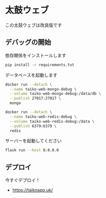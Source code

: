 # 太鼓ウェブ

この太鼓ウェブは改良版です

## デバッグの開始

依存関係をインストールします

```bash
pip install -r requirements.txt
```

データベースを起動します

```bash
docker run --detach \
  --name taiko-web-mongo-debug \
  --volume taiko-web-mongo-debug:/data/db \
  --publish 27017:27017 \
  mongo
```

```bash
docker run --detach \
  --name taiko-web-redis-debug \
  --volume taiko-web-redis-debug:/data \
  --publish 6379:6379 \
  redis
```

サーバーを起動してください

```bash
flask run --host 0.0.0.0
```

## デプロイ

今すぐデプロイ！

- https://taikoapp.uk/
